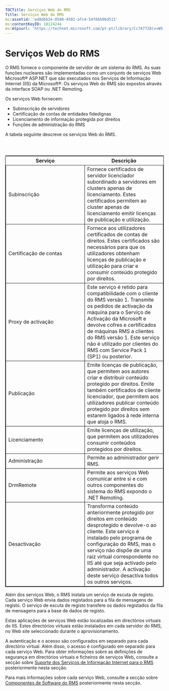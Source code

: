 ```yaml
---
TOCTitle: Serviços Web do RMS
Title: Serviços Web do RMS
ms:assetid: 'ed8dbb2e-0590-4502-afc4-54f66b96d515'
ms:contentKeyID: 18124244
ms:mtpsurl: 'https://technet.microsoft.com/pt-pt/library/Cc747728(v=WS.10)'
---
```


Serviços Web do RMS
===================

O RMS fornece o componente de servidor de um sistema do RMS. As suas funções nucleares são implementadas como um conjunto de serviços Web Microsoft® ASP.NET que são executados nos Serviços de Informação Internet (IIS) da Microsoft®. Os serviços Web do RMS são expostos através da interface SOAP ou .NET Remoting.

Os serviços Web fornecem:

-   Subinscrição de servidores
-   Certificação de contas de entidades fidedignas
-   Licenciamento de informação protegida por direitos
-   Funções de administração do RMS

A tabela seguinte descreve os serviços Web do RMS.

###  

 
<table style="border:1px solid black;">
<colgroup>
<col width="50%" />
<col width="50%" />
</colgroup>
<thead>
<tr class="header">
<th>Serviço</th>
<th>Descrição</th>
</tr>
</thead>
<tbody>
<tr class="odd">
<td style="border:1px solid black;">Subinscrição</td>
<td style="border:1px solid black;">Fornece certificados de servidor licenciador subordinado a servidores em clusters apenas de licenciamento. Estes certificados permitem ao cluster apenas de licenciamento emitir licenças de publicação e utilização.</td>
</tr>
<tr class="even">
<td style="border:1px solid black;">Certificação de contas</td>
<td style="border:1px solid black;">Fornece aos utilizadores certificados de contas de direitos. Estes certificados são necessários para que os utilizadores obtenham licenças de publicação e utilização para criar e consumir conteúdo protegido por direitos.</td>
</tr>
<tr class="odd">
<td style="border:1px solid black;">Proxy de activação</td>
<td style="border:1px solid black;">Este serviço é retido para compatibilidade com o cliente do RMS versão 1. Transmite os pedidos de activação da máquina para o Serviço de Activação da Microsoft e devolve cofres e certificados de máquinas RMS a clientes do RMS versão 1. Este serviço não é utilizado por clientes do RMS com Service Pack 1 (SP1) ou posterior.</td>
</tr>
<tr class="even">
<td style="border:1px solid black;">Publicação</td>
<td style="border:1px solid black;">Emite licenças de publicação, que permitem aos autores criar e distribuir conteúdo protegido por direitos. Emite também certificados de cliente licenciador, que permitem aos utilizadores publicar conteúdo protegido por direitos sem estarem ligados à rede interna que aloja o RMS.</td>
</tr>
<tr class="odd">
<td style="border:1px solid black;">Licenciamento</td>
<td style="border:1px solid black;">Emite licenças de utilização, que permitem aos utilizadores consumir conteúdos protegidos por direitos.</td>
</tr>
<tr class="even">
<td style="border:1px solid black;">Administração</td>
<td style="border:1px solid black;">Permite ao administrador gerir RMS.</td>
</tr>
<tr class="odd">
<td style="border:1px solid black;">DrmRemote</td>
<td style="border:1px solid black;">Permite aos serviços Web comunicar entre si e com outros componentes do sistema do RMS expondo o .NET Remoting.</td>
</tr>
<tr class="even">
<td style="border:1px solid black;">Desactivação</td>
<td style="border:1px solid black;">Transforma conteúdo anteriormente protegido por direitos em conteúdo desprotegido e devolve-o ao cliente. Este serviço é instalado pelo programa de configuração do RMS, mas o serviço não dispõe de uma raiz virtual correspondente no IIS até que seja activado pelo administrador. A activação deste serviço desactiva todos os outros serviços.</td>
</tr>
</tbody>
</table>
  
Além dos serviços Web, o RMS instala um serviço de escuta de registo. Cada serviço Web envia dados registados para a fila de mensagens de registo. O serviço de escuta de registo transfere os dados registados da fila de mensagens para a base de dados de registo.
  
Estas aplicações de serviços Web estão localizadas em directórios virtuais do IIS. Estes directórios virtuais estão instalados em cada servidor do RMS, no Web site seleccionado durante o aprovisionamento.
  
A autenticação e o acesso são configurados em separado para cada directório virtual. Além disso, o acesso é configurado em separado para cada serviço Web. Para obter informações sobre as definições de segurança em directórios virtuais e ficheiros de serviços Web, consulte a secção sobre [Suporte dos Serviços de Informação Internet para o RMS](https://technet.microsoft.com/bd4dc69f-1e4e-4e95-9ae2-c925d8a14d4c) posteriormente nesta secção.
  
Para mais informações sobre cada serviço Web, consulte a secção sobre [Componentes de Software do RMS](https://technet.microsoft.com/e38a840e-f390-48fd-8354-50108a64f5ca) posteriormente nesta secção.
